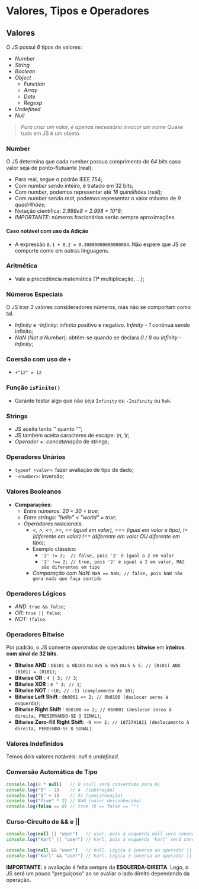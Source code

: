 # Valores, Tipos e Operadores

## Valores

O JS possui *6* tipos de valores:

- *Number*
- *String*
- *Boolean*
- *Object*
  - *Function*
  - *Array*
  - *Date*
  - *Regexp*
- *Undefined*
- *Null*

> *Para criar um valor, é apenas necessário invocar um nome*
> Quase tudo em JS é um objeto.

### Number

O JS determina que cada *number* possua comprimento de *64 bits* caso valor seja de ponto-flutuante (real).

- Para real, segue o padrão IEEE 754;
- Com *number* sendo inteiro, é tratado em 32 bits;
- Com *number*, podemos representar até *18 quintilhões* (real);
- Com *number* sendo *real*, podemos representar o valor máximo de *9 quadrilhões*;
- Notação científica: *2.998e8* = *2.998 * 10^8*;
- *IMPORTANTE*: números fracionários serão sempre aproximações.

#### Caso notável com uso da Adição

* A expressão `0.1 + 0.2 = 0.30000000000000004`. Não espere que JS se comporte como em outras linguagens.

### Aritmética

- Vale a precedência matemática (1ª multiplicação, ...);

### Números Especiais

O JS traz *3* valores consideradores números, mas não se comportam como tal.

- *Infinity* e *-Infinity*: infinito positivo e negativo. *Infinity - 1* continua sendo infinito;
- *NaN* (*Not a Number*): obtém-se quando se declara *0 / 8* ou *Infinity - Infinity*;

### Coersão com uso de `+`

* `+"12" = 12`

### Função `isFinite()`

* Garante testar algo que não seja `Infinity` ou `-Inifinity` ou `NaN`. 

### Strings
- JS aceita tanto *''* quanto *""*;
- JS também aceita caracteres de escape: *\n*, *\t*;
- *Operador +*: *concatenação* de strings;

### Operadores Unários
- `typeof <valor>`: fazer avaliação de tipo de dado;
- `-<number>`: inversão;

### Valores Booleanos
- **Comparações**:
    - *Entre números*: *20 < 30 = true*;
    - *Entre strings*: *"hello" < "world" = true*;
    - *Operadores relacionais*: 
        - *<, >, <=, >=, == (igual em valor), === (igual em valor e tipo), != (diferente em valor) !== (diferente em valor OU diferente em tipo)*;
        - Exemplo clássico: 
            - `'2' != 2;  // false, pois '2' é igual a 2 em valor`
            - `'2' !== 2; // true, pois '2' é igual a 2 em valor, MAS são diferentes em tipo`
        - *Comparação com NaN*: `NaN == NaN; // false, pois NaN não gera nada que faça sentido`

### Operadores Lógicos
- *AND*: `true && false`;
- *OR*:  `true || false`;
- *NOT*: `!false`.

### Operadores Bitwise
Por padrão, o JS converte *operandos* de operadores **bitwise** em **inteiros com sinal de 32 bits**.

- **Bitwise AND**                  : `0b101 & 0b101` ou `0x5 & 0x5` ou `5 & 5; // (0101) AND (0101) = (0101)`;
- **Bitwise OR**                   : `4 | 3; // 3`;
- **Bitwise XOR**                  : `4 ^ 3; // 1`;
- **Bitwise NOT**                  : `~10; // -11 (complemento de 10)`;
- **Bitwise Left Shift**           : `0b0001 << 2; // 0b0100 (deslocar zeros à esquerda)`;
- **Bitwise Right Shift**          : `0b0100 >> 2; // 0b0001 (deslocar zeros à direita, PRESERVANDO-SE O SINAL)`;
- **Bitwise Zero-fill Right Shift**: `-9 >>> 2; // 1073741821 (deslocamento à direita, PERDENDO-SE O SINAL)`.

### Valores Indefinidos
Temos dois valores notáveis: *null* e *undefined*.

### Conversão Automática de Tipo
```js
console.log(8 * null)   // 0 (null será convertido para 0)
console.log("5" - 1)    // 4  (subtração)
console.log("5" + 1)    // 51 (concatenação)
console.log("five" * 2) // NaN (valor desconhecido)
console.log(false == 0) // true (0 == false == "")
```
### Curso-Circuito de && e ||
```js
console.log(null || "user")   // user, pois à esquerda null será convertido em false, fazendo-se retornar "user"
console.log("Karl" || "user") // Karl, pois à esquerda 'Karl' será convertido em true, fazendo-se retornar o mesmo

console.log(null && "user")   // null. Lógica é inversa ao operador ||
console.log("Karl" && "user") // Karl. Lógica é inversa ao operador ||
```
**IMPORTANTE**: a avaliação é feita sempre da **ESQUERDA-DIREITA**. Logo, o JS será um pouco "preguiçoso" ao se avaliar o lado direito
dependendo da operação.
